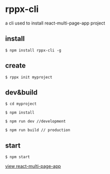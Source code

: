 # rppx-cli

a cli used to install react-multi-page-app project


## install

```
$ npm install rppx-cli -g
```

## create 

```
$ rppx init myproject
```

## dev&build

```
$ cd myproject

$ npm install

$ npm run dev //development

$ npm run build // production
```

## start

```
$ npm start
```

[view react-multi-page-app](https://github.com/leinov/react-multi-page-app)